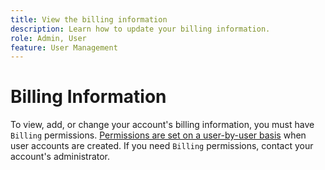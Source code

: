 ```yaml
---
title: View the billing information
description: Learn how to update your billing information. 
role: Admin, User
feature: User Management
---
```

# Billing Information

To view, add, or change your account's billing information, you must have `Billing` permissions. [Permissions are set on a user-by-user basis](../../administrator/user-management/user-management.md) when user accounts are created. If you need `Billing` permissions, contact your account's administrator.
